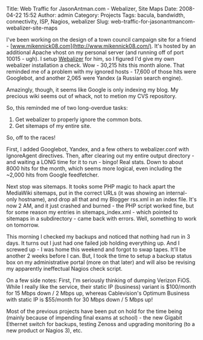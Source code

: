 Title: Web Traffic for JasonAntman.com - Webalizer, Site Maps
Date: 2008-04-22 15:52
Author: admin
Category: Projects
Tags: bacula, bandwidth, connectivity, ISP, Nagios, webalizer
Slug: web-traffic-for-jasonantmancom-webalizer-site-maps

I've been working on the design of a town council campaign site for a
friend - [www.mikennick08.com](http://www.mikennick08.com/). It's hosted
by an additional Apache vhost on my personal server (and running off of
port 10015 - ugh). I setup [Webalizer](http://www.mrunix.net/webalizer/)
for him, so I figured I'd give my own webalizer installation a check.
Wow - 30,215 hits this month alone. That reminded me of a problem with
my ignored hosts - 17,600 of those hits were Googlebot, and another
2,065 were Yandex (a Russian search engine).

Amazingly, though, it seems like Google is only indexing my blog. My
precious wiki seems out of whack, not to metion my CVS repository.

So, this reminded me of two long-overdue tasks:

1.  Get webalizer to properly ignore the common bots.
2.  Get sitemaps of my entire site.

So, off to the races!

First, I added Googlebot, Yandex, and a few others to webalizer.conf
with IgnoreAgent directives. Then, after clearing out my entire output
directory - and waiting a LONG time for it to run - bingo! Real stats.
Down to about 8000 hits for the month, which seems more logical, even
including the \~2,000 hits from Google feedfetcher.

Next stop was sitemaps. It tooks some PHP magic to hack apart the
MediaWiki sitemaps, put in the correct URLs (it was showing an
internal-only hostname), and drop all that and my Blogger rss.xml in an
index file. It's now 2 AM, and it just crashed and burned - the PHP
script worked fine, but for some reason my entries in
sitemaps\_index.xml - which pointed to sitemaps in a subdirectory - came
back with errors. Well, something to work on tomorrow.

This morning I checked my backups and noticed that nothing had run in 3
days. It turns out I just had one failed job holding everything up. And
I screwed up - I was home this weekend and forgot to swap tapes. It'll
be another 2 weeks before I can. But, I took the time to setup a backup
status box on my administrative portal (more on that later) and will
also be revising my apparently ineffectual Nagios check script.

On a few side notes: First, I'm seriously thinking of dumping Verizon
FiOS. While I really like the service, their static IP (business)
variant is $100/month for 15 Mbps down / 2 Mbps up, whereas
Cablevision's Optimum Business with static IP is $55/month for 30 Mbps
down / 5 Mbps up!

Most of the previous projects have been put on hold for the time being
(mainly because of impending final exams at school) - the new Gigabit
Ethernet switch for backups, testing Zenoss and upgrading monitoring (to
a new product or Nagios 3), etc.
